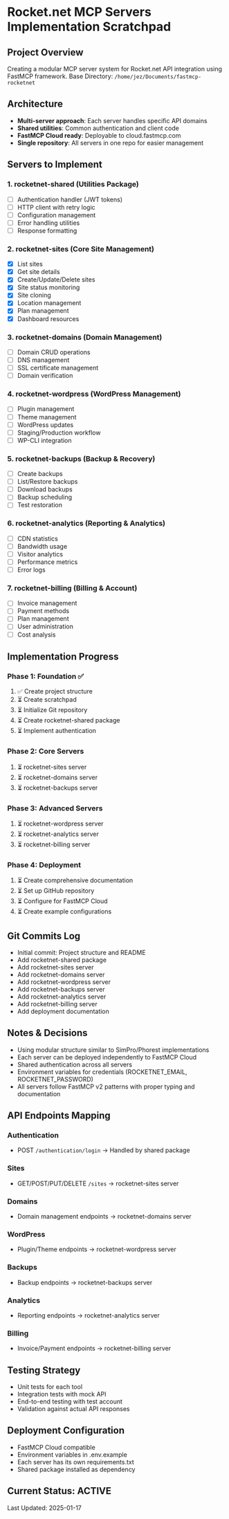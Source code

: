 # Rocket.net MCP Servers Implementation Scratchpad

## Project Overview
Creating a modular MCP server system for Rocket.net API integration using FastMCP framework.
Base Directory: `/home/jez/Documents/fastmcp-rocketnet`

## Architecture
- **Multi-server approach**: Each server handles specific API domains
- **Shared utilities**: Common authentication and client code
- **FastMCP Cloud ready**: Deployable to cloud.fastmcp.com
- **Single repository**: All servers in one repo for easier management

## Servers to Implement

### 1. rocketnet-shared (Utilities Package)
- [ ] Authentication handler (JWT tokens)
- [ ] HTTP client with retry logic
- [ ] Configuration management
- [ ] Error handling utilities
- [ ] Response formatting

### 2. rocketnet-sites (Core Site Management)
- [x] List sites
- [x] Get site details
- [x] Create/Update/Delete sites
- [x] Site status monitoring
- [x] Site cloning
- [x] Location management
- [x] Plan management
- [x] Dashboard resources

### 3. rocketnet-domains (Domain Management)
- [ ] Domain CRUD operations
- [ ] DNS management
- [ ] SSL certificate management
- [ ] Domain verification

### 4. rocketnet-wordpress (WordPress Management)
- [ ] Plugin management
- [ ] Theme management
- [ ] WordPress updates
- [ ] Staging/Production workflow
- [ ] WP-CLI integration

### 5. rocketnet-backups (Backup & Recovery)
- [ ] Create backups
- [ ] List/Restore backups
- [ ] Download backups
- [ ] Backup scheduling
- [ ] Test restoration

### 6. rocketnet-analytics (Reporting & Analytics)
- [ ] CDN statistics
- [ ] Bandwidth usage
- [ ] Visitor analytics
- [ ] Performance metrics
- [ ] Error logs

### 7. rocketnet-billing (Billing & Account)
- [ ] Invoice management
- [ ] Payment methods
- [ ] Plan management
- [ ] User administration
- [ ] Cost analysis

## Implementation Progress

### Phase 1: Foundation ✅
1. ✅ Create project structure
2. ⏳ Create scratchpad
3. ⏳ Initialize Git repository
4. ⏳ Create rocketnet-shared package
5. ⏳ Implement authentication

### Phase 2: Core Servers
1. ⏳ rocketnet-sites server
2. ⏳ rocketnet-domains server
3. ⏳ rocketnet-backups server

### Phase 3: Advanced Servers
1. ⏳ rocketnet-wordpress server
2. ⏳ rocketnet-analytics server
3. ⏳ rocketnet-billing server

### Phase 4: Deployment
1. ⏳ Create comprehensive documentation
2. ⏳ Set up GitHub repository
3. ⏳ Configure for FastMCP Cloud
4. ⏳ Create example configurations

## Git Commits Log
- Initial commit: Project structure and README
- Add rocketnet-shared package
- Add rocketnet-sites server
- Add rocketnet-domains server
- Add rocketnet-wordpress server
- Add rocketnet-backups server
- Add rocketnet-analytics server
- Add rocketnet-billing server
- Add deployment documentation

## Notes & Decisions
- Using modular structure similar to SimPro/Phorest implementations
- Each server can be deployed independently to FastMCP Cloud
- Shared authentication across all servers
- Environment variables for credentials (ROCKETNET_EMAIL, ROCKETNET_PASSWORD)
- All servers follow FastMCP v2 patterns with proper typing and documentation

## API Endpoints Mapping

### Authentication
- POST `/authentication/login` → Handled by shared package

### Sites
- GET/POST/PUT/DELETE `/sites` → rocketnet-sites server

### Domains
- Domain management endpoints → rocketnet-domains server

### WordPress
- Plugin/Theme endpoints → rocketnet-wordpress server

### Backups
- Backup endpoints → rocketnet-backups server

### Analytics
- Reporting endpoints → rocketnet-analytics server

### Billing
- Invoice/Payment endpoints → rocketnet-billing server

## Testing Strategy
- Unit tests for each tool
- Integration tests with mock API
- End-to-end testing with test account
- Validation against actual API responses

## Deployment Configuration
- FastMCP Cloud compatible
- Environment variables in .env.example
- Each server has its own requirements.txt
- Shared package installed as dependency

## Current Status: ACTIVE
Last Updated: 2025-01-17